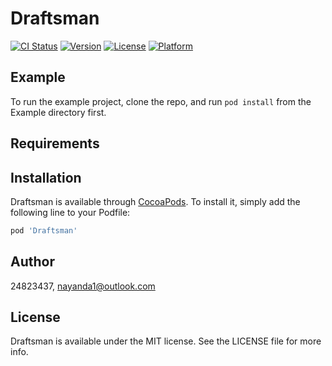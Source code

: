 # Draftsman

[![CI Status](https://img.shields.io/travis/24823437/Draftsman.svg?style=flat)](https://travis-ci.org/24823437/Draftsman)
[![Version](https://img.shields.io/cocoapods/v/Draftsman.svg?style=flat)](https://cocoapods.org/pods/Draftsman)
[![License](https://img.shields.io/cocoapods/l/Draftsman.svg?style=flat)](https://cocoapods.org/pods/Draftsman)
[![Platform](https://img.shields.io/cocoapods/p/Draftsman.svg?style=flat)](https://cocoapods.org/pods/Draftsman)

## Example

To run the example project, clone the repo, and run `pod install` from the Example directory first.

## Requirements

## Installation

Draftsman is available through [CocoaPods](https://cocoapods.org). To install
it, simply add the following line to your Podfile:

```ruby
pod 'Draftsman'
```

## Author

24823437, nayanda1@outlook.com

## License

Draftsman is available under the MIT license. See the LICENSE file for more info.
